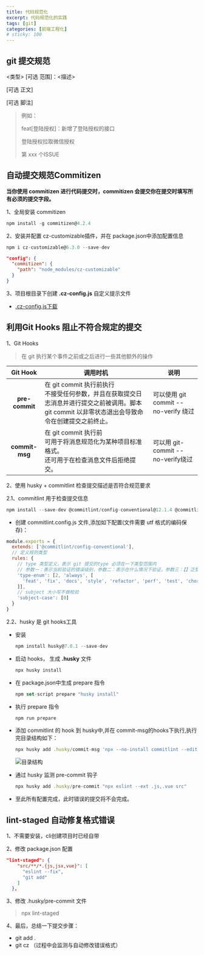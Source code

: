 ```yaml
---
title: 代码规范化
excerpt: 代码规范化的实践
tags: [git]
categories: [前端工程化]
# sticky: 100
---
```

## git 提交规范



<类型> [可选	范围]：<描述>

[可选	正文]

[可选	脚注]

> 例如：
>
> feat[登陆授权]：新增了登陆授权的接口
>
> 登陆授权拉取微信授权
>
> 第 xxx 个ISSUE



## 自动提交规范Commitizen

**当你使用 commitizen 进行代码提交时，commitizen 会提交你在提交时填写所有必须的提交字段。**

1、全局安装 commitizen

```js
npm install -g commitizen@4.2.4
```

2、安装并配置 cz-customizable插件，并在 package.json中添加配置信息

```js
npm i cz-customizable@6.3.0 --save-dev
```

```json
"config": {
  "commitizen": {
    "path": "node_modules/cz-customizable"
  }
}
```

3、项目根目录下创建	**.cz-config.js**	自定义提示文件

- [.cz-config.js下载](img.fengxie.xyz/imgs/javascript忍者秘籍第2版.pdf)


## 利用Git Hooks 阻止不符合规定的提交

1、Git Hooks

> 在 git 执行某个事件之前或之后进行一些其他额外的操作

|    Git Hook    | 调用时机                                                     | 说明                                 |
| :------------: | ------------------------------------------------------------ | ------------------------------------ |
| **pre-commit** | 在 git commit 执行前执行 <br />不接受任何参数，并且在获取提交日志消息并进行提交之前被调用。脚本 git commit 以非零状态退出会导致命令在创建提交之前终止。 | 可以使用 git commit --no-verify 绕过 |
| **commit-msg** | 在 git commit 执行前 <br/>可用于将消息规范化为某种项目标准格式。<br/>还可用于在检查消息文件后拒绝提交。 | 可以用 git-commit --no-verify绕过    |

2、使用 husky + commitlint 检查提交描述是否符合规范要求

2.1、commitlint 用于检查提交信息

```js
npm install --save-dev @commitlint/config-conventional@12.1.4 @commitlint/cli@12.1.4
```

- 创建 commitlint.config.js 文件,添加如下配置(文件需要 utf 格式的编码保存)：

```js
module.exports = {
  extends: ['@commitlint/config-conventional'],
  // 定义规则类型
  rules: {
    // type 类型定义，表示 git 提交的type 必须在一下类型范围内
    // 参数一：表示当前验证的错误级别，参数二：表示在什么情况下验证，参数三：【】泛型内容
    'type-enum': [2, 'always', [
      'feat', 'fix', 'docs', 'style', 'refactor', 'perf', 'test', 'chore', 'revert', 'build'
    ]],
    // subject 大小写不做校验
    'subject-case': [0]
  }
}
```

2.2、husky 是 git hooks工具

- 安装

  ```js
  npm install husky@7.0.1 --save-dev
  ```

- 启动 hooks， 生成 **.husky** 文件

  ```js
  npx husky install
  ```

- 在 package.json中生成 prepare 指令

  ```js
  npm set-script prepare "husky install"
  ```

- 执行 prepare 指令

  ```js
  npm run prepare
  ```

- 添加 commitlint 的 hook 到 husky中,并在 commit-msg的hooks下执行,执行完目录结构如下：

  ```js
  npx husky add .husky/commit-msg 'npx --no-install commitlint --edit "$1"'
  ```

  ![目录结构](http://img.fengxie.xyz/imgs/husky目录结构.png)

- 通过 husky 监测 pre-commit 钩子

  ```js
  npx husky add .husky/pre-commit "npx eslint --ext .js,.vue src"
  ```

- 至此所有配置完成，此时错误的提交将不会完成。

## lint-staged 自动修复格式错误

1、不需要安装，cli创建项目时已经自带

2、修改 package.json 配置

```json
"lint-staged": {
    "src/**/*.{js,jsx,vue}": [
      "eslint --fix",
      "git add"
    ]
  },
```

3、修改 .husky/pre-commit 文件

> npx lint-staged

4、最后，总结一下提交步骤：

- git add .
- git cz （过程中会监测与自动修改错误格式）
